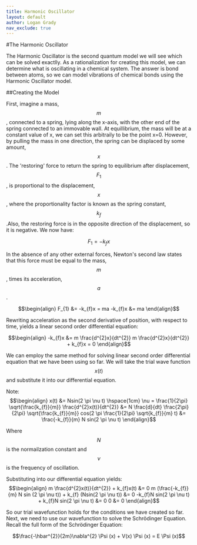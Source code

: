 ```yaml
---
title: Harmonic Oscillator
layout: default
author: Logan Grady
nav_exclude: true
---
```


#The Harmonic Oscillator

The Harmonic Oscillator is the second quantum model we will see which can be solved exactlly. As a rationalization for creating this model, we can determine what is oscillating in a chemical system. The answer is bond between atoms, so we can model vibrations of chemical bonds using the Harmonic Oscillator model.

##Creating the Model

First, imagine a mass, $$m$$ , connected to a spring, lying along the x-axis, with the other end of the spring connected to an immovable wall. At equillibrium, the mass will be at a constant value of x, we can set this arbitraily to be the point x=0. However, by pulling the mass in one direction, the spring can be displaced by some amount, $$x$$. The 'restoring' force to return the spring to equilibrium after displacement, $$F_1$$ , is proportional to the displacement, $$x$$, where the proportionality factor is known as the spring constant, $$k_f$$.Also, the restoring force is in the opposite direction of the displacement, so it is negative. We now have:

$$F_{1}=-k_{f}x$$

In the absence of any other external forces, Newton's second law states that this force must be equal to the mass, $$m$$, times its acceleration, $$a$$.

$$\begin{align}
F_{1} &= -k_{f}x = ma
-k_{f}x &= ma
\end{align}$$

Rewriting acceleration as the second derivative of position, with respect to time, yields a linear second order differential equation:

$$\begin{align}
-k_{f}x &= m \frac{d^{2}x}{dt^{2}}
m \frac{d^{2}x}{dt^{2}} + k_{f}x = 0
\end{align}$$

We can employ the same method for solving linear second order differential equation that we have been using so far. We will take the trial wave function $$x(t)$$ and substitute it into our differential equation.

Note:
$$\begin{align}
x(t) &= Nsin(2 \pi \nu t) \hspace{1cm} \nu = \frac{1}{2\pi} \sqrt{\frac{k_{f}}{m}}
\frac{d^{2}x(t)}{dt^{2}} &= N \frac{d}{dt} \frac{2\pi}{2\pi} \sqrt{\frac{k_{f}}{m}} cos(2 \pi \frac{1}{2\pi} \sqrt{k_{f}}{m} t)
&= \frac{-k_{f}}{m} N sin(2 \pi \nu t)
\end{align}$$

Where $$N$$ is the normailzation constant and $$\nu$$ is the frequency of oscillation.

Substituting into our differential equation yields:
$$\begin{align}
m \frac{d^{2}x(t)}{dt^{2}} + k_{f}x(t) &= 0
m (\frac{-k_{f}}{m} N sin (2 \pi \nu t)) + k_{f} (Nsin(2 \pi \nu t)) &= 0
-k_{f}N sin(2 \pi \nu t) + k_{f}N sin(2 \pi \nu t) &= 0
0 &= 0
\end{align}$$

So our trial wavefunction holds for the conditions we have created so far.
Next, we need to use our wavefunction to solve the Schrödinger Equation. Recall the full form of the Schrödinger Equation:

$$\frac{-\hbar^{2}}{2m}\nabla^{2} \Psi (x) + V(x) \Psi (x) = E \Psi (x)$$
